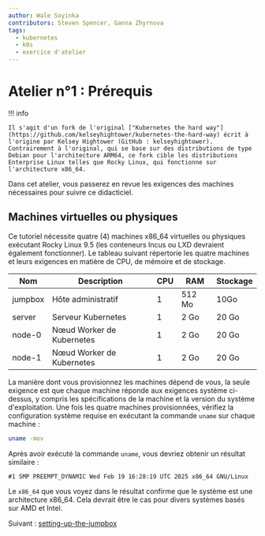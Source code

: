 ```yaml
---
author: Wale Soyinka
contributors: Steven Spencer, Ganna Zhyrnova
tags:
  - kubernetes
  - k8s
  - exercice d'atelier
---
```


# Atelier n°1 : Prérequis

!!! info

    Il s'agit d'un fork de l'original ["Kubernetes the hard way"](https://github.com/kelseyhightower/kubernetes-the-hard-way) écrit à l'origine par Kelsey Hightower (GitHub : kelseyhightower). Contrairement à l'original, qui se base sur des distributions de type Debian pour l'architecture ARM64, ce fork cible les distributions Enterprise Linux telles que Rocky Linux, qui fonctionne sur l'architecture x86_64.

Dans cet atelier, vous passerez en revue les exigences des machines nécessaires pour suivre ce didacticiel.

## Machines virtuelles ou physiques

Ce tutoriel nécessite quatre (4) machines x86_64 virtuelles ou physiques exécutant Rocky Linux 9.5 (les conteneurs Incus ou LXD devraient également fonctionner). Le tableau suivant répertorie les quatre machines et leurs exigences en matière de CPU, de mémoire et de stockage.

| Nom     | Description               | CPU | RAM    | Stockage |
| ------- | ------------------------- | --- | ------ | -------- |
| jumpbox | Hôte administratif        | 1   | 512 Mo | 10Go     |
| server  | Serveur Kubernetes        | 1   | 2 Go   | 20 Go    |
| node-0  | Nœud Worker de Kubernetes | 1   | 2 Go   | 20 Go    |
| node-1  | Nœud Worker de Kubernetes | 1   | 2 Go   | 20 Go    |

La manière dont vous provisionnez les machines dépend de vous, la seule exigence est que chaque machine réponde aux exigences système ci-dessus, y compris les spécifications de la machine et la version du système d'exploitation. Une fois les quatre machines provisionnées, vérifiez la configuration système requise en exécutant la commande `uname` sur chaque machine :

```bash
uname -mov
```

Après avoir exécuté la commande `uname`, vous devriez obtenir un résultat similaire :

```text
#1 SMP PREEMPT_DYNAMIC Wed Feb 19 16:28:19 UTC 2025 x86_64 GNU/Linux
```

Le `x86_64` que vous voyez dans le résultat confirme que le système est une architecture x86_64. Cela devrait être le cas pour divers systèmes basés sur AMD et Intel.

Suivant : [setting-up-the-jumpbox](lab2-jumpbox.md)
